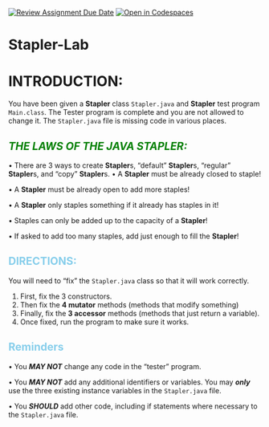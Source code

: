[![Review Assignment Due Date](https://classroom.github.com/assets/deadline-readme-button-22041afd0340ce965d47ae6ef1cefeee28c7c493a6346c4f15d667ab976d596c.svg)](https://classroom.github.com/a/X4sMzKho)
[![Open in Codespaces](https://classroom.github.com/assets/launch-codespace-2972f46106e565e64193e422d61a12cf1da4916b45550586e14ef0a7c637dd04.svg)](https://classroom.github.com/open-in-codespaces?assignment_repo_id=15697803)
# Stapler-Lab
# INTRODUCTION: 
You have been given a **Stapler** class ```Stapler.java``` and **Stapler** test program ```Main.class```. The Tester program is complete and you are not allowed to change it. The ```Stapler.java``` file is missing code in various places. 

## <span style="color:green">***THE LAWS OF THE JAVA STAPLER:*** </span>

• There are 3 ways to create **Stapler**s, “default” **Stapler**s, “regular” **Stapler**s, and “copy” **Stapler**s. 
• A **Stapler** must be already closed to staple!

• A **Stapler** must be already open to add more staples!

• A **Stapler** only staples something if it already has staples in it!

• Staples can only be added up to the capacity of a **Stapler**!

• If asked to add too many staples, add just enough to fill the **Stapler**!

## <span style="color:skyBlue">DIRECTIONS:</span>
You will need to “fix” the ```Stapler.java``` class so that it will work correctly. 
1. First, fix the 3 constructors.
2. Then fix the **4 mutator** methods (methods that modify something)
3. Finally, fix the **3 accessor** methods (methods that just return a variable). 
4. Once fixed, run the program to make sure it works. 

## <span style="color:skyBlue">Reminders </span> 
• You ***MAY NOT*** change any code in the “tester” program.

• You ***MAY NOT*** add any additional identifiers or variables. You may ***only*** use the three existing instance variables in the ```Stapler.java``` file.

• You ***SHOULD*** add other code, including if statements where necessary to the ```Stapler.java``` file. 

